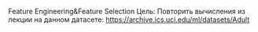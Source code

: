 Feature Engineering&Feature Selection
Цель: Повторить вычисления из лекции на данном датасете: https://archive.ics.uci.edu/ml/datasets/Adult
